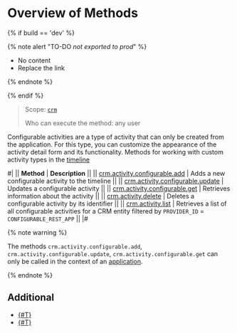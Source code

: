 # Overview of Methods

{% if build == 'dev' %}

{% note alert "TO-DO _not exported to prod_" %}

- No content
- Replace the link

{% endnote %}

{% endif %}

> Scope: [`crm`](../../../../scopes/permissions.md)
>
> Who can execute the method: any user

Configurable activities are a type of activity that can only be created from the application. For this type, you can customize the appearance of the activity detail form and its functionality. Methods for working with custom activity types in the [timeline](../../index.md)

#|
|| **Method** | **Description** ||
|| [crm.activity.configurable.add](./crm-activity-configurable-add.md) | Adds a new configurable activity to the timeline ||
|| [crm.activity.configurable.update](./crm-activity-configurable-update.md) | Updates a configurable activity ||
|| [crm.activity.configurable.get](./crm-activity-configurable-get.md) | Retrieves information about the activity ||
|| [crm.activity.delete](../activity-base/crm-activity-delete.md) | Deletes a configurable activity by its identifier ||
|| [crm.activity.list](../activity-base/crm-activity-list.md) | Retrieves a list of all configurable activities for a CRM entity filtered by `PROVIDER_ID` = `CONFIGURABLE_REST_APP` ||
|#

{% note warning %}

The methods `crm.activity.configurable.add`, `crm.activity.configurable.update`, `crm.activity.configurable.get` can only be called in the context of an [application](https://helpdesk.bitrix24.com/examples/app.zip).

{% endnote %}

## Additional

- [{#T}](./structure/layout.md)
- [{#T}](./badges/index.md)